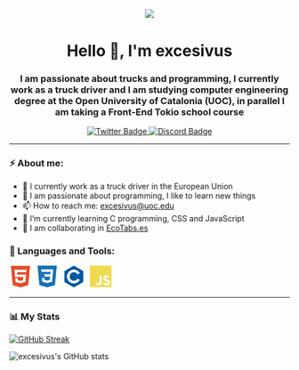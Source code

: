 <div id="header" align="center">
    <img src="https://media.giphy.com/media/Dk57URqjqjHjNGHeMV/giphy.gif" width="200" />
    <h1 align="center">Hello 👋, I'm excesivus</h1> 
    <h3 align="center"> I am passionate about trucks and programming, I currently work as a truck driver and I am studying  computer  engineering degree at the Open University of Catalonia (UOC), in parallel I  am  taking  a  Front-End Tokio school course </h3>

</div>
<div id="badges" align="center">
    <a href="https://twitter.com/exxcesivus" target="_blank">
        <img src="https://img.shields.io/twitter/follow/exxcesivus?color=blue&logo=twitter&style=for-the-badge" alt="Twitter Badge" />
    </a> 
      <a href="[https://twitter.com/exxcesivus](https://discord.com/channels/710138849350647871/1001590179846443129)" target="_blank">
        <img src="https://img.shields.io/discord/710138849350647871?color=blue&logo=discord&logoColor=blue&style=for-the-badge" alt="Discord Badge" />
    </a>      
</div>

---
### ⚡ About me:

- 🔭 I currently work as a truck driver in the European Union
- 💬 I am passionate about programming, I like to learn new things
- 📫 How to reach me: excesivus@uoc.edu
- 🌱 I’m currently learning C programming, CSS and JavaScript
- 👯 I am collaborating in [EcoTabs.es](EcoTabs.es)


<div align="left">
    <h3> 🔨 Languages and Tools:</h3>
    <div>
        <img src="https://github.com/devicons/devicon/blob/master/icons/html5/html5-plain.svg" title="HTML5" alt="HTML" width="40" height="40"/>&nbsp;
        <img src="https://github.com/devicons/devicon/blob/master/icons/css3/css3-plain.svg" title="CSS3" alt="CSS" width="40" height="40"/>&nbsp;
        <img src="https://github.com/devicons/devicon/blob/master/icons/c/c-plain.svg" title="C" alt="C-Programming" width="40" height="40"/>&nbsp;
        <img src="https://github.com/devicons/devicon/blob/master/icons/javascript/javascript-plain.svg" title="JavaScript" alt="JS" width="40" height="40"/>&nbsp;
    </div>
</div>

---

### 📊 My Stats

[![GitHub Streak](https://streak-stats.demolab.com?user=excesivus&theme=modern-lilac&hide_border=true&date_format=j%20M%5B%20Y%5D)](https://git.io/streak-stats)

![excesivus's GitHub stats](https://github-readme-stats.vercel.app/api?username=excesivus&show_icons=true&theme=dracula)










<!--
**excesivus/excesivus** is a ✨ _special_ ✨ repository because its `README.md` (this file) appears on your GitHub profile.
[![Top Langs](https://github-readme-stats.vercel.app/api/top-langs/?username=excesivus&layout=compact)](https://github.com/anuraghazra/github-readme-stats)
Here are some ideas to get you started:

- 🔭 I’m currently working on ...
- 🌱 I’m currently learning ...
- 👯 I’m looking to collaborate on ...
- 🤔 I’m looking for help with ...
- 💬 Ask me about ...
- 📫 How to reach me: ...
- 😄 Pronouns: ...
- ⚡ Fun fact: ...
-->
